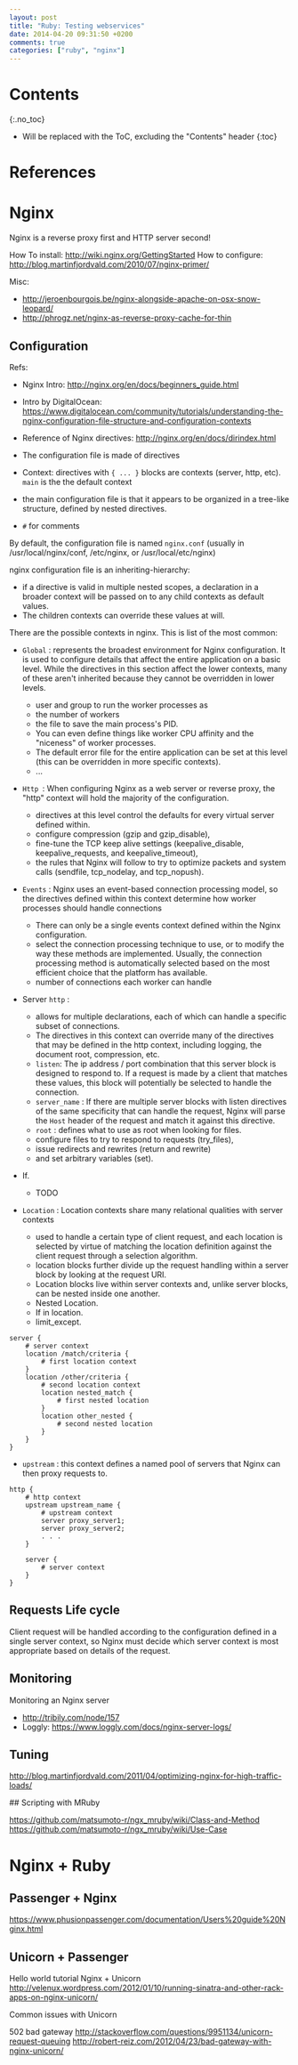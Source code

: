 ```yaml
---
layout: post
title: "Ruby: Testing webservices"
date: 2014-04-20 09:31:50 +0200
comments: true
categories: ["ruby", "nginx"]
---
```


# Contents
{:.no_toc}

* Will be replaced with the ToC, excluding the "Contents" header
{:toc}

# References


# Nginx

Nginx is a reverse proxy first and HTTP server second!

How To install: http://wiki.nginx.org/GettingStarted
How to configure: http://blog.martinfjordvald.com/2010/07/nginx-primer/


Misc:

* http://jeroenbourgois.be/nginx-alongside-apache-on-osx-snow-leopard/
* http://phrogz.net/nginx-as-reverse-proxy-cache-for-thin

## Configuration

Refs: 
* Nginx Intro: http://nginx.org/en/docs/beginners_guide.html
* Intro by DigitalOcean: https://www.digitalocean.com/community/tutorials/understanding-the-nginx-configuration-file-structure-and-configuration-contexts
* Reference of Nginx directives: http://nginx.org/en/docs/dirindex.html

* The configuration file is made of directives
* Context: directives with `{ ... }` blocks are contexts (server, http, etc). `main` is the the default context
* the main configuration file is that it appears to be organized in a tree-like structure, defined by nested directives.
* `#` for comments


By default, the configuration file is named `nginx.conf` (usually in /usr/local/nginx/conf, /etc/nginx, or /usr/local/etc/nginx)

nginx configuration file is an inheriting-hierarchy:

* if a directive is valid in multiple nested scopes, a declaration in a broader context will be passed on to any child contexts as default values.
* The children contexts can override these values at will. 




There are the possible contexts in nginx. This is list of the most common:

* `Global` : represents the broadest environment for Nginx configuration. It is used to configure details that affect the entire application on a basic level. While the directives in this section affect the lower contexts, many of these aren't inherited because they cannot be overridden in lower levels.
  * user and group to run the worker processes as
  * the number of workers
  * the file to save the main process's PID.
  * You can even define things like worker CPU affinity and the "niceness" of worker processes.
  * The default error file for the entire application can be set at this level (this can be overridden in more specific contexts).
  * ...

* `Http `: When configuring Nginx as a web server or reverse proxy, the "http" context will hold the majority of the configuration.
  * directives at this level control the defaults for every virtual server defined within.
  * configure compression (gzip and gzip_disable),
  * fine-tune the TCP keep alive settings (keepalive_disable, keepalive_requests, and keepalive_timeout),
  * the rules that Nginx will follow to try to optimize packets and system calls (sendfile, tcp_nodelay, and tcp_nopush). 


* `Events` : Nginx uses an event-based connection processing model, so the directives defined within this context determine how worker processes should handle connections
  * There can only be a single events context defined within the Nginx configuration.
  * select the connection processing technique to use, or to modify the way these methods are implemented. Usually, the connection processing method is automatically selected based on the most efficient choice that the platform has available. 
  * number of connections each worker can handle

* Server `http` : 
  * allows for multiple declarations, each of which can handle a specific subset of connections.
  * The directives in this context can override many of the directives that may be defined in the http context, including logging, the document root, compression, etc.
  * `listen`: The ip address / port combination that this server block is designed to respond to. If a request is made by a client that matches these values, this block will potentially be selected to handle the connection.
  * `server_name` : If there are multiple server blocks with listen directives of the same specificity that can handle the request, Nginx will parse the `Host` header of the request and match it against this directive.
  * `root` : defines what to use as root when looking for files.
  * configure files to try to respond to requests (try_files),
  * issue redirects and rewrites (return and rewrite)
  * and set arbitrary variables (set).

* If.
  * TODO

* `Location` : Location contexts share many relational qualities with server contexts
  * used to handle a certain type of client request, and each location is selected by virtue of matching the location definition against the client request through a selection algorithm.
  * location blocks further divide up the request handling within a server block by looking at the request URI.
  * Location blocks live within server contexts and, unlike server blocks, can be nested inside one another. 
  * Nested Location.
  * If in location.
  * limit_except.

~~~
server {
    # server context
    location /match/criteria {
        # first location context
    }
    location /other/criteria {
        # second location context
        location nested_match {
            # first nested location
        }
        location other_nested {
            # second nested location
        }
    }
}
~~~


* `upstream` : this context defines a named pool of servers that Nginx can then proxy requests to.

~~~
http {
    # http context
    upstream upstream_name {
        # upstream context
        server proxy_server1;
        server proxy_server2;
        . . .
    }

    server {
        # server context
    }
}
~~~




## Requests Life cycle

Client request will be handled according to the configuration defined in a single server context, so Nginx must decide which server context is most appropriate based on details of the request. 

## Monitoring

Monitoring an Nginx server

* http://tribily.com/node/157
* Loggly: https://www.loggly.com/docs/nginx-server-logs/ 

## Tuning

http://blog.martinfjordvald.com/2011/04/optimizing-nginx-for-high-traffic-loads/


## Scripting with MRuby

https://github.com/matsumoto-r/ngx_mruby/wiki/Class-and-Method
https://github.com/matsumoto-r/ngx_mruby/wiki/Use-Case


# Nginx + Ruby 

## Passenger + Nginx

https://www.phusionpassenger.com/documentation/Users%20guide%20Nginx.html



## Unicorn + Passenger

Hello world tutorial Nginx + Unicorn
http://velenux.wordpress.com/2012/01/10/running-sinatra-and-other-rack-apps-on-nginx-unicorn/


Common issues with Unicorn

502 bad gateway
http://stackoverflow.com/questions/9951134/unicorn-request-queuing
http://robert-reiz.com/2012/04/23/bad-gateway-with-nginx-unicorn/


